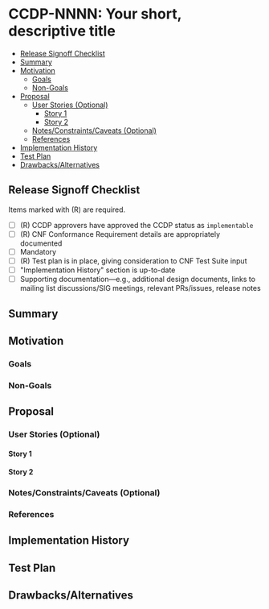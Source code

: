 # **CCDP-NNNN: Your short, descriptive title**

- [Release Signoff Checklist](#release-signoff-checklist)
- [Summary](#summary)
- [Motivation](#motivation)
  - [Goals](#goals)
  - [Non-Goals](#non-goals)
- [Proposal](#proposal)
  - [User Stories (Optional)](#user-stories-optional)
    - [Story 1](#story-1)
    - [Story 2](#story-2)
  - [Notes/Constraints/Caveats (Optional)](#notesconstraintscaveats-optional)
  - [References](#references)
- [Implementation History](#implementation-history)
- [Test Plan](#test-plan)
- [Drawbacks/Alternatives](#drawbacksalternatives)

## **Release Signoff Checklist**

Items marked with (R) are required.

- [ ]    (R) CCDP approvers have approved the CCDP status as `implementable`
- [ ]    (R) CNF Conformance Requirement details are appropriately documented
   - [ ] Mandatory
- [ ]    (R) Test plan is in place, giving consideration to CNF Test Suite input
- [ ]   "Implementation History" section is up-to-date
- [ ]    Supporting documentation—e.g., additional design documents, links to mailing list discussions/SIG meetings, relevant PRs/issues, release notes

## **Summary**

## **Motivation**

### **Goals**

### **Non-Goals**

## **Proposal**

### **User Stories (Optional)**
#### **Story 1**
#### **Story 2**

### **Notes/Constraints/Caveats (Optional)**

### **References**

## **Implementation History**

## **Test Plan**

## **Drawbacks/Alternatives**
